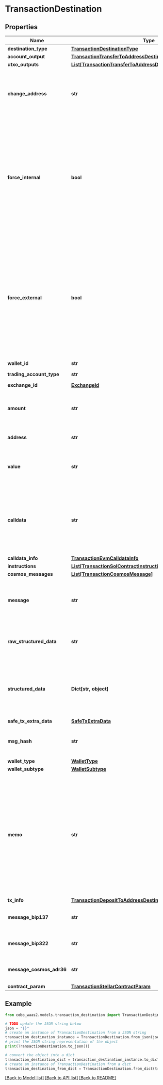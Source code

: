 # TransactionDestination


## Properties

Name | Type | Description | Notes
------------ | ------------- | ------------- | -------------
**destination_type** | [**TransactionDestinationType**](TransactionDestinationType.md) |  | 
**account_output** | [**TransactionTransferToAddressDestinationAccountOutput**](TransactionTransferToAddressDestinationAccountOutput.md) |  | [optional] 
**utxo_outputs** | [**List[TransactionTransferToAddressDestinationUtxoOutputsInner]**](TransactionTransferToAddressDestinationUtxoOutputsInner.md) |  | [optional] 
**change_address** | **str** | The address used to receive the remaining funds or change from the transaction. | [optional] 
**force_internal** | **bool** | Whether the transaction request must be executed as a [Cobo Loop](https://manuals.cobo.com/en/portal/custodial-wallets/cobo-loop) transfer.   - &#x60;true&#x60;: The transaction request must be executed as a Cobo Loop transfer.   - &#x60;false&#x60;: The transaction request may not be executed as a Cobo Loop transfer.  | [optional] 
**force_external** | **bool** | Whether the transaction request must not be executed as a [Cobo Loop](https://manuals.cobo.com/en/portal/custodial-wallets/cobo-loop) transfer.   - &#x60;true&#x60;: The transaction request must not be executed as a Cobo Loop transfer.   - &#x60;false&#x60;: The transaction request can be executed as a Cobo Loop transfer.  | [optional] 
**wallet_id** | **str** | The wallet ID. | 
**trading_account_type** | **str** | The trading account type. | [optional] 
**exchange_id** | [**ExchangeId**](ExchangeId.md) |  | [optional] 
**amount** | **str** | The transfer amount. For example, if you trade 1.5 BTC, then the value is &#x60;1.5&#x60;.  | 
**address** | **str** | The destination address. | 
**value** | **str** | The transfer amount. For example, if you trade 1.5 ETH, then the value is &#x60;1.5&#x60;.  | [optional] 
**calldata** | **str** | The data that is used to invoke a specific function or method within the specified contract at the destination address.  | 
**calldata_info** | [**TransactionEvmCalldataInfo**](TransactionEvmCalldataInfo.md) |  | [optional] 
**instructions** | [**List[TransactionSolContractInstruction]**](TransactionSolContractInstruction.md) |  | [optional] 
**cosmos_messages** | [**List[TransactionCosmosMessage]**](TransactionCosmosMessage.md) |  | 
**message** | **str** | The raw data of the message to be signed, encoded in Base64 format. | 
**raw_structured_data** | **str** | The raw structured data to be signed, formatted as a JSON string. | [optional] 
**structured_data** | **Dict[str, object]** | The structured data to be signed, formatted as a JSON object according to the EIP-712 standard. | 
**safe_tx_extra_data** | [**SafeTxExtraData**](SafeTxExtraData.md) |  | [optional] 
**msg_hash** | **str** | Message hash to be signed, in hexadecimal format. | [optional] 
**wallet_type** | [**WalletType**](WalletType.md) |  | 
**wallet_subtype** | [**WalletSubtype**](WalletSubtype.md) |  | 
**memo** | **str** | The memo that identifies a transaction in order to credit the correct account. For transfers out of Cobo Portal, it is highly recommended to include a memo for the chains such as XRP, EOS, XLM, IOST, BNB_BNB, ATOM, LUNA, and TON. | [optional] 
**tx_info** | [**TransactionDepositToAddressDestinationTxInfo**](TransactionDepositToAddressDestinationTxInfo.md) |  | [optional] 
**message_bip137** | **str** | Message to be signed, in hexadecimal format. | 
**message_bip322** | **str** | Message to be signed, in hexadecimal format. | 
**message_cosmos_adr36** | **str** | Message to be signed, in hexadecimal format. | 
**contract_param** | [**TransactionStellarContractParam**](TransactionStellarContractParam.md) |  | 

## Example

```python
from cobo_waas2.models.transaction_destination import TransactionDestination

# TODO update the JSON string below
json = "{}"
# create an instance of TransactionDestination from a JSON string
transaction_destination_instance = TransactionDestination.from_json(json)
# print the JSON string representation of the object
print(TransactionDestination.to_json())

# convert the object into a dict
transaction_destination_dict = transaction_destination_instance.to_dict()
# create an instance of TransactionDestination from a dict
transaction_destination_from_dict = TransactionDestination.from_dict(transaction_destination_dict)
```
[[Back to Model list]](../README.md#documentation-for-models) [[Back to API list]](../README.md#documentation-for-api-endpoints) [[Back to README]](../README.md)


